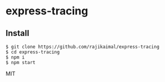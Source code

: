 # express-tracing

## Install

```
$ git clone https://github.com/rajikaimal/express-tracing
$ cd express-tracing
$ npm i
$ npm start
```

MIT
